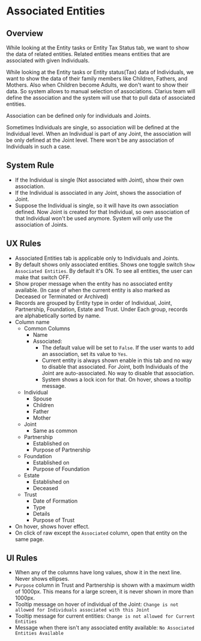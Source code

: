 # Associated Entities

## Overview

While looking at the Entity tasks or Entity Tax Status tab, we want to show the data of related entities. Related entities means entities that are associated with given Individuals. 

While looking at the Entity tasks or Entity status(Tax) data of Individuals, we want to show the data of their family members like Children, Fathers, and Mothers.  Also when Children become Adults, we don't want to show their data. So system allows to manual selection of associations. Clarius team will define the association and the system will use that to pull data of associated entities.

Association can be defined only for individuals and Joints. 

Sometimes Individuals are single, so association will be defined at the Individual level. When an Individual is part of any Joint, the association will be only defined at the Joint level. There won't be any association of Individuals in such a case.

## System Rule

- If the Individual is single (Not associated with Joint), show their own association. 
- If the Individual is associated in any Joint, shows the association of Joint.
- Suppose the Individual is single, so it will have its own association defined. Now Joint is created for that Individual, so own association of that Individual won't be used anymore. System will only use the association of Joints. 

## UX Rules

- Associated Entities tab is applicable only to Individuals and Joints. 
- By default shows only associated entities. Shows one toggle switch `Show Associated Entities`. By default it's ON. To see all entities, the user can make that switch OFF.
- Show proper message when the entity has no associated entity available. (In case of when the current entity is also marked as Deceased or Terminated or Archived)
- Records are grouped by Entity type in order of Individual, Joint, Partnership, Foundation, Estate and Trust. Under Each group, records are alphabetically sorted by name.
- Column name
    - Common Columns
        - Name
        - Associated: 
            - The default value will be set to `False`. If the user wants to add an association, set its value to `Yes`.
            - Current entity is always shown enable in this tab and no way to disable that associated. For Joint, both Individuals of the Joint are auto-associated. No way to disable that association. 
            - System shows a lock icon for that. On hover, shows a tooltip message.
    - Individual
        - Spouse
        - Children
        - Father
        - Mother
    - Joint
        - Same as common
    - Partnership
        - Established on
        - Purpose of Partnership
    - Foundation
        - Established on
        - Purpose of Foundation
    - Estate
        - Established on
        - Deceased
    - Trust
        - Date of Formation
        - Type
        - Details
        - Purpose of Trust
- On hover, shows hover effect.
- On click of raw except the `Associated` column, open that entity on the same page.

## UI Rules
- When any of the columns have long values, show it in the next line. Never shows ellipses.
- `Purpose` column in Trust and Partnership is shown with a maximum width of 1000px. This means for a large screen, it is never shown in more than 1000px.
- Tooltip message on hover of individual of the Joint: `Change is not allowed for Individuals associated with this Joint`
- Tooltip message for current entities: `Change is not allowed for Current Entities`
- Message when there isn't any associated entity available: `No Associated Entities Available`


